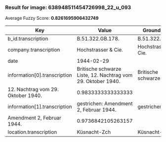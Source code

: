 ### Result for image: 638948511454726998_22_u_093
Average Fuzzy Score: **0.8261695906432749**
<small>

| Key | Value | Ground Truth | Score |
| --- | --- | --- | --- |
| b_id.transcription | B.51.322.GB.178. | B.51.322.GB.178. | 1.0 |
| company.transcription | Hochstrasser & Cie. | Hochstrasser & Cie. | 1.0 |
| date | 1944-02-29 |  | 0.0 |
| information[0].transcription | Britische schwarze Liste, 12. Nachtrag vom 29. Oktober 1940. | Britische schwarze Liste,
12. Nachtrag vom 29. Oktober 1940. | 0.9833333333333333 |
| information[1].transcription | gestrichen: Amendment 2, Februar 1944. | gestrichen:
Amendment 2, Februar 1944. | 0.9736842105263157 |
| location.transcription | Küsnacht-Zch | Küsnacht-Zch | 1.0 |

</small>
